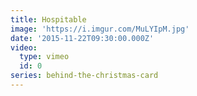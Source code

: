 ```yaml
---
title: Hospitable
image: 'https://i.imgur.com/MuLYIpM.jpg'
date: '2015-11-22T09:30:00.000Z'
video:
  type: vimeo
  id: 0
series: behind-the-christmas-card
---
```



